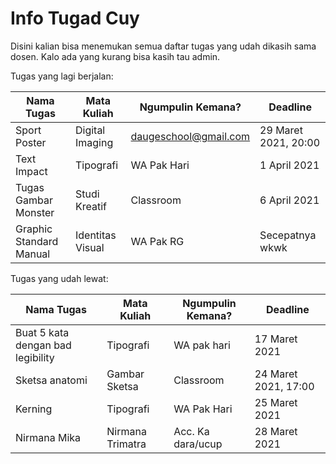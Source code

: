 # Info Tugad Cuy
Disini kalian bisa menemukan semua daftar tugas yang udah dikasih sama dosen. Kalo ada yang kurang bisa kasih tau admin.

Tugas yang lagi berjalan:

| Nama Tugas              | Mata Kuliah      | Ngumpulin Kemana?     | Deadline             |
| ----------------------- | ---------------- | --------------------- | -------------------- |
| Sport Poster            | Digital Imaging  | daugeschool@gmail.com | 29 Maret 2021, 20:00 |
| Text Impact             | Tipografi        | WA Pak Hari           | 1 April 2021         |
| Tugas Gambar Monster    | Studi Kreatif    | Classroom             | 6 April 2021         |
| Graphic Standard Manual | Identitas Visual | WA Pak RG             | Secepatnya wkwk      |

Tugas yang udah lewat:

| Nama Tugas                        | Mata Kuliah      | Ngumpulin Kemana? | Deadline             |
| --------------------------------- | ---------------- | ----------------- | -------------------- |
| Buat 5 kata dengan bad legibility | Tipografi        | WA pak hari       | 17 Maret 2021        |
| Sketsa anatomi                    | Gambar Sketsa    | Classroom         | 24 Maret 2021, 17:00 |
| Kerning                           | Tipografi        | WA Pak Hari       | 25 Maret 2021        |
| Nirmana Mika                      | Nirmana Trimatra | Acc. Ka dara/ucup | 28 Maret 2021        |

